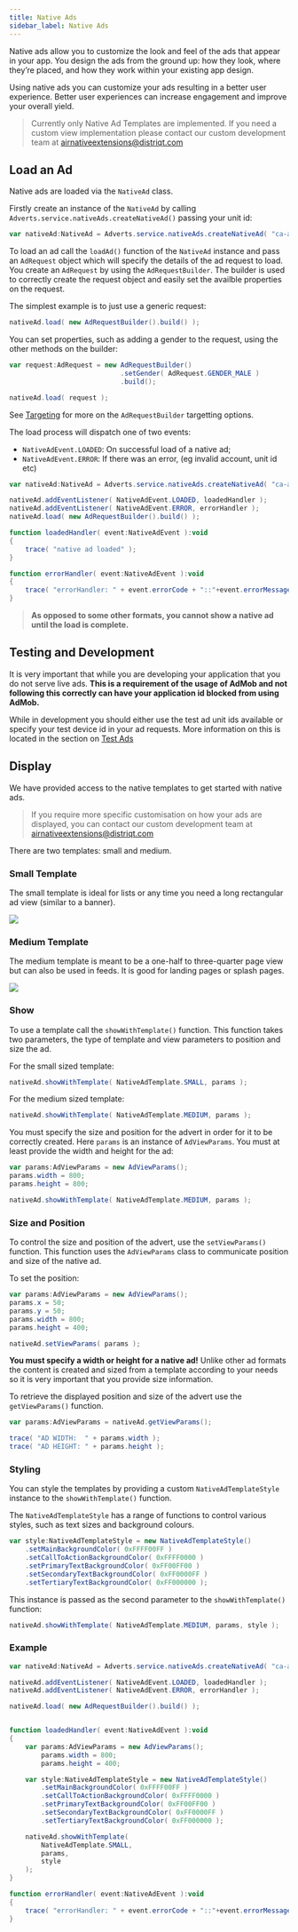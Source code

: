 ```yaml
---
title: Native Ads
sidebar_label: Native Ads
---
```


Native ads allow you to customize the look and feel of the ads that appear in your app. You design the ads from the ground up: how they look, where they’re placed, and how they work within your existing app design.

Using native ads you can customize your ads resulting in a better user experience. Better user experiences can increase engagement and improve your overall yield.

>
> Currently only Native Ad Templates are implemented. If you need a custom view implementation please contact our custom development team at airnativeextensions@distriqt.com
>

## Load an Ad

Native ads are loaded via the `NativeAd` class.


Firstly create an instance of the `NativeAd` by calling `Adverts.service.nativeAds.createNativeAd()` passing your unit id:

```actionscript
var nativeAd:NativeAd = Adverts.service.nativeAds.createNativeAd( "ca-app-pub-3940256099942544/2247696110" );
```

To load an ad call the `loadAd()` function of the `NativeAd` instance and pass an `AdRequest` object which will specify the details of the ad request to load. You create an `AdRequest` by using the `AdRequestBuilder`. The builder is used to correctly create the request object and easily set the availble properties on the request.

The simplest example is to just use a generic request:

```actionscript
nativeAd.load( new AdRequestBuilder().build() );
```

You can set properties, such as adding a gender to the request, using the other methods on the builder:

```actionscript
var request:AdRequest = new AdRequestBuilder()
							.setGender( AdRequest.GENDER_MALE )
							.build();

nativeAd.load( request );
```

See [Targeting](targeting) for more on the `AdRequestBuilder` targetting options.


The load process will dispatch one of two events:

- `NativeAdEvent.LOADED`: On successful load of a native ad;
- `NativeAdEvent.ERROR`: If there was an error, (eg invalid account, unit id etc)


```actionscript
var nativeAd:NativeAd = Adverts.service.nativeAds.createNativeAd( "ca-app-pub-3940256099942544/2247696110" );

nativeAd.addEventListener( NativeAdEvent.LOADED, loadedHandler );
nativeAd.addEventListener( NativeAdEvent.ERROR, errorHandler );
nativeAd.load( new AdRequestBuilder().build() ); 

function loadedHandler( event:NativeAdEvent ):void
{
    trace( "native ad loaded" );
}

function errorHandler( event:NativeAdEvent ):void
{
    trace( "errorHandler: " + event.errorCode + "::"+event.errorMessage );
}
```


> **As opposed to some other formats, you cannot show a native ad until the load is complete.**


## Testing and Development

It is very important that while you are developing your application that you do not serve live ads. **This is a requirement of the usage of AdMob and not following this correctly can have your application id blocked from using AdMob.**

While in development you should either use the test ad unit ids available or specify your test device id in your ad requests. More information on this is located in the section on [Test Ads](test-ads)




## Display


We have provided access to the native templates to get started with native ads.

>
> If you require more specific customisation on how your ads are displayed, you can contact our custom development team at airnativeextensions@distriqt.com
>

There are two templates: small and medium.


### Small Template

The small template is ideal for lists or any time you need a long rectangular ad view (similar to a banner).

![](images/admob_nativead_template_small.png)


### Medium Template

The medium template is meant to be a one-half to three-quarter page view but can also be used in feeds. It is good for landing pages or splash pages.

![](images/admob_nativead_template_medium.png)



### Show

To use a template call the `showWithTemplate()` function. This function takes two parameters, the type of template and view parameters to position and size the ad.


For the small sized template:

```actionscript
nativeAd.showWithTemplate( NativeAdTemplate.SMALL, params );
```

For the medium sized template:

```actionscript
nativeAd.showWithTemplate( NativeAdTemplate.MEDIUM, params );
```


You must specify the size and position for the advert in order for it to be correctly created. Here `params` is an instance of `AdViewParams`. You must at least provide the width and height for the ad:

```actionscript
var params:AdViewParams = new AdViewParams();
params.width = 800;
params.height = 800;

nativeAd.showWithTemplate( NativeAdTemplate.MEDIUM, params );
```




### Size and Position

To control the size and position of the advert, use the `setViewParams()` function. This function uses the `AdViewParams` class to communicate position and size of the native ad.

To set the position:

```actionscript
var params:AdViewParams = new AdViewParams();
params.x = 50;
params.y = 50;
params.width = 800;
params.height = 400;

nativeAd.setViewParams( params );
```

**You must specify a width or height for a native ad!** Unlike other ad formats the content is created and sized from a template according to your needs so it is very important that you provide size information.


To retrieve the displayed position and size of the advert use the `getViewParams()` function.

```actionscript
var params:AdViewParams = nativeAd.getViewParams();

trace( "AD WIDTH:  " + params.width );
trace( "AD HEIGHT: " + params.height );
```




### Styling

You can style the templates by providing a custom `NativeAdTemplateStyle` instance to the `showWithTemplate()` function.

The `NativeAdTemplateStyle` has a range of functions to control various styles, such as text sizes and background colours. 

```actionscript
var style:NativeAdTemplateStyle = new NativeAdTemplateStyle()
    .setMainBackgroundColor( 0xFFFF00FF )
    .setCallToActionBackgroundColor( 0xFFFF0000 )
    .setPrimaryTextBackgroundColor( 0xFF00FF00 )
    .setSecondaryTextBackgroundColor( 0xFF0000FF )
    .setTertiaryTextBackgroundColor( 0xFF000000 );
```

This instance is passed as the second parameter to the `showWithTemplate()` function:

```actionscript
nativeAd.showWithTemplate( NativeAdTemplate.MEDIUM, params, style );
```




### Example


```actionscript
var nativeAd:NativeAd = Adverts.service.nativeAds.createNativeAd( "ca-app-pub-3940256099942544/2247696110" );

nativeAd.addEventListener( NativeAdEvent.LOADED, loadedHandler );
nativeAd.addEventListener( NativeAdEvent.ERROR, errorHandler );

nativeAd.load( new AdRequestBuilder().build() );


function loadedHandler( event:NativeAdEvent ):void
{
    var params:AdViewParams = new AdViewParams();
        params.width = 800;
        params.height = 400;

    var style:NativeAdTemplateStyle = new NativeAdTemplateStyle()
        .setMainBackgroundColor( 0xFFFF00FF )
		.setCallToActionBackgroundColor( 0xFFFF0000 )
		.setPrimaryTextBackgroundColor( 0xFF00FF00 )
		.setSecondaryTextBackgroundColor( 0xFF0000FF )
		.setTertiaryTextBackgroundColor( 0xFF000000 );

    nativeAd.showWithTemplate(
		NativeAdTemplate.SMALL,
        params,
		style
    );
}

function errorHandler( event:NativeAdEvent ):void
{
    trace( "errorHandler: " + event.errorCode + "::"+event.errorMessage );
}
```

